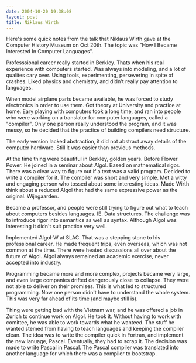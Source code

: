 ```yaml
---
date: 2004-10-20 19:38:08
layout: post
title: Niklaus Wirth
---
```


Here's some quick notes from the talk that Niklaus Wirth gave at the Computer History Museum on Oct 20th. The topic was "How I Became Interested In Computer Languages".

Professsional career really started in Berkley. Thats when his real experience with computers started. Was always into modeling, and a lot of qualites cary over. Using tools, experimenting, persevering in spite of crashes. Liked physics and chemistry, and didn't really pay attention to languages.

When model airplane parts became available, he was forced to study electronics in order to use them. Got theory at University and practice at home. Eary playing with computers took a long time, and ran into people who were working on a translator for computer languages, called a "compiler". Only one person really understood the program, and it was messy, so he decided that the practice of building compilers need structure.

The early version lacked abstraction, it did not abstract away details of the computer hardware. Still it was easier than previous methods.

At the time thing were beautiful in Berkley, golden years. Before Flower Power. He joined in a seminar about Algol. Based on mathematical rigor. There was a clear way to figure out if a text was a valid program. Decided to write a compiler for it. The compiler was short and very simple. Met a witty and engaging person who tossed about some interesting ideas. Made Wirth think about a reduced Algol that had the same expressive power as the original. Wijngaarden.

Became a professor, and people were still trying to figure out what to teach about computers besides languages.  IE. Data structures. The challenge was to introduce rigor into semantics as well as syntax. Although Algol was interesting it didn't suit practice very well.

Implemented Algol-W at SLAC. That was a stepping stone to his professional career. He made frequent trips, even overseas, which was not common at the time. There were heated discussions all over about the future of Algol. Algol always remained an academic exercise, never accepted into industry.

Programming became more and more complex, projects became very large, and even large companies drifted dangerously close to collapse. They were not able to deliver on their promises. This is what led to structured programming. Now one person didn't have to understand the whole system. This was very far ahead of its time (and maybe still is).

Thing were getting bad with the Vietnam war, and he was offered a job in Zurich to continue work on Algol. He took it. Without having to work with comittee, he was able to work towards what he wanteed. The stuff he wanted stemed from having to teach languages and keeping the compiler clean. The idea was to write the compiler quick in Fortran, and implement the new lanuage, Pascal. Eventually, they had to scrap it. The decision was made to write Pascal in Pascal. The Pascal compiler was translated into another language for which there was a compiler to bootstrap.

